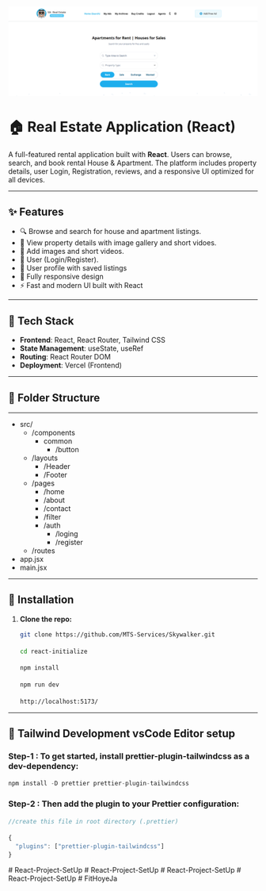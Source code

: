 ![alt text](public/gitSwacase.png)

# 🏠 Real Estate Application (React)

A full-featured rental application built with **React**. Users can browse, search, and book rental House & Apartment. The platform includes property details, user Login, Registration, reviews, and a responsive UI optimized for all devices.

---

## ✨ Features

- 🔍 Browse and search for house and apartment listings.
- 🏡 View property details with image gallery and short vidoes.
- 📝 Add images and short videos.
- 🔐 User (Login/Register).
- 💾 User profile with saved listings
- 📱 Fully responsive design
- ⚡ Fast and modern UI built with React

---

## 🚀 Tech Stack

- **Frontend**: React, React Router, Tailwind CSS
- **State Management**: useState, useRef
- **Routing**: React Router DOM
- **Deployment**: Vercel (Frontend)

---

## 📁 Folder Structure

---

- src/
  - /components
    - common
      - /button
  - /layouts
    - /Header
    - /Footer
  - /pages
    - /home
    - /about
    - /contact
    - /filter
    - /auth
      - /loging
      - /register
  - /routes
- app.jsx
- main.jsx

---

## 🔧 Installation

1. **Clone the repo:**

   ```bash
   git clone https://github.com/MTS-Services/Skywalker.git

   cd react-initialize

   npm install

   npm run dev

   http://localhost:5173/

   ```

---

## 🎨 Tailwind Development vsCode Editor setup

### Step-1 : To get started, install prettier-plugin-tailwindcss as a dev-dependency:

```js
npm install -D prettier prettier-plugin-tailwindcss
```

### Step-2 : Then add the plugin to your Prettier configuration:

```js
//create this file in root directory (.prettier)

{
  "plugins": ["prettier-plugin-tailwindcss"]
}
```

#   R e a c t - P r o j e c t - S e t U p 
 
 #   R e a c t - P r o j e c t - S e t U p 
 
 #   R e a c t - P r o j e c t - S e t U p 
 
 #   R e a c t - P r o j e c t - S e t U p 
 
 
#   F i t H o y e J a 
 
 